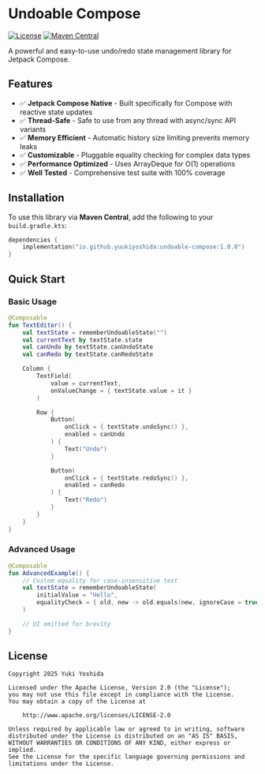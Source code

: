 # Undoable Compose

[![License](https://img.shields.io/badge/License-Apache%202.0-blue.svg)](https://opensource.org/licenses/Apache-2.0)
[![Maven Central](https://img.shields.io/maven-central/v/io.github.yuukiyoshida/undoable-compose.svg?label=Maven%20Central)](https://central.sonatype.com/artifact/io.github.yuukiyoshida/undoable-compose)

A powerful and easy-to-use undo/redo state management library for Jetpack Compose.

## Features

* ✅ **Jetpack Compose Native** - Built specifically for Compose with reactive state updates
* ✅ **Thread-Safe** - Safe to use from any thread with async/sync API variants
* ✅ **Memory Efficient** - Automatic history size limiting prevents memory leaks
* ✅ **Customizable** - Pluggable equality checking for complex data types
* ✅ **Performance Optimized** - Uses ArrayDeque for O(1) operations
* ✅ **Well Tested** - Comprehensive test suite with 100% coverage

## Installation

To use this library via **Maven Central**, add the following to your `build.gradle.kts`:

```kotlin
dependencies {
    implementation("io.github.yuukiyoshida:undoable-compose:1.0.0")
}
```

## Quick Start

### Basic Usage

```kotlin
@Composable
fun TextEditor() {
    val textState = rememberUndoableState("")
    val currentText by textState.state
    val canUndo by textState.canUndoState
    val canRedo by textState.canRedoState

    Column {
        TextField(
            value = currentText,
            onValueChange = { textState.value = it }
        )

        Row {
            Button(
                onClick = { textState.undoSync() },
                enabled = canUndo
            ) {
                Text("Undo")
            }

            Button(
                onClick = { textState.redoSync() },
                enabled = canRedo
            ) {
                Text("Redo")
            }
        }
    }
}
```

### Advanced Usage

```kotlin
@Composable
fun AdvancedExample() {
    // Custom equality for case-insensitive text
    val textState = rememberUndoableState(
        initialValue = "Hello",
        equalityCheck = { old, new -> old.equals(new, ignoreCase = true) }
    )

    // UI omitted for brevity
}
```

## License

```
Copyright 2025 Yuki Yoshida

Licensed under the Apache License, Version 2.0 (the "License");
you may not use this file except in compliance with the License.
You may obtain a copy of the License at

    http://www.apache.org/licenses/LICENSE-2.0

Unless required by applicable law or agreed to in writing, software
distributed under the License is distributed on an "AS IS" BASIS,
WITHOUT WARRANTIES OR CONDITIONS OF ANY KIND, either express or implied.
See the License for the specific language governing permissions and
limitations under the License.
```